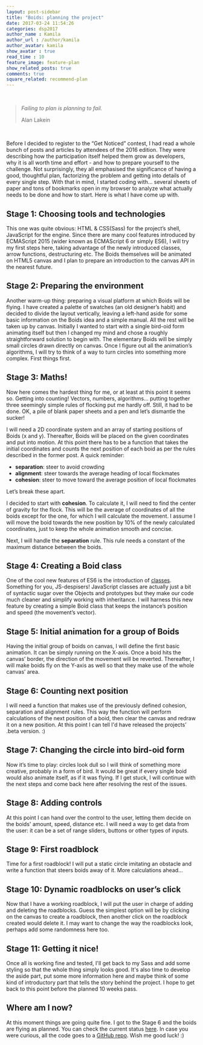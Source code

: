 ```yaml
---
layout: post-sidebar
title: "Boids: planning the project"
date: 2017-03-24 11:54:26
categories: dsp2017
author_name : Kamila
author_url : /author/kamila
author_avatar: kamila
show_avatar : true
read_time : 10
feature_image: feature-plan
show_related_posts: true
comments: true
square_related: recommend-plan
---
```

<br>
<blockquote>
    <p><em>Failing to plan is planning to fail.</em></p>
    <footer>Alan Lakein</footer>
</blockquote>
<br>

Before I decided to register to the “Get Noticed” contest, I had read a whole bunch of posts and articles by attendees of the 2016 edition. They were describing how the participation itself helped them grow as developers, why it is all worth time and effort - and how to prepare yourself to the challenge. Not surprisingly, they all emphasised the significance of having a good, thoughtful plan, factorizing the problem and getting into details of every single step. With that in mind, I started coding with… several sheets of paper and tons of bookmarks open in my browser to analyze what actually needs to be done and how to start. Here is what I have come up with.

## Stage 1: Choosing tools and technologies

This one was quite obvious: HTML & CSS(Sass) for the project’s shell, JavaScript for the engine. Since there are many cool features introduced by ECMAScript 2015 (wider known as ECMAScript 6 or simply ES6), I will try my first steps here, taking advantage of the newly introduced classes, arrow functions, destructuring etc. The Boids themselves will be animated on HTML5 canvas and I plan to prepare an introduction to the canvas API in the nearest future.

## Stage 2: Preparing the environment

Another warm-up thing: preparing a visual platform at which Boids will be flying. I have created a palette of swatches (an old designer’s habit) and decided to divide the layout vertically, leaving a left-hand aside for some basic information on the Boids idea and a simple manual. All the rest will be taken up by canvas. Initially I wanted to start with a single bird-oid form animating itself but then I changed my mind and chose a roughly straightforward solution to begin with. The elementary Boids will be simply small circles drawn directly on canvas. Once I figure out all the animation’s algorithms, I will try to think of a way to turn circles into something more complex. First things first.

## Stage 3: Maths!

Now here comes the hardest thing for me, or at least at this point it seems so. Getting into counting! Vectors, numbers, algorithms… putting together three seemingly simple rules of flocking put me hardly off. Still, it had to be done. OK, a pile of blank paper sheets and a pen and let’s dismantle the sucker!

I will need a 2D coordinate system and an array of starting positions of Boids (x and y). Thereafter, Boids will be placed on the given coordinates and put into motion. At this point there has to be a function that takes the initial coordinates and counts the next position of each boid as per the rules described in the former post. A quick reminder:

+ **separation**: steer to avoid crowding
+ **alignment**: steer towards the average heading of local flockmates
+ **cohesion**: steer to move toward the average position of local flockmates

Let’s break these apart.

I decided to start with **cohesion**. To calculate it, I will need to find the center of gravity for the flock. This will be the average of coordinates of all the boids except for the one, for which I will calculate the movement. I assume I will move the boid towards the new position by 10% of the newly calculated coordinates, just to keep the whole animation smooth and concise.

Next, I will handle the **separation** rule. This rule needs a constant of the maximum distance between the boids. 

## Stage 4: Creating a Boid class

One of the cool new features of ES6 is the introduction of [classes](https://developer.mozilla.org/pl/docs/Web/JavaScript/Reference/Classes). Something for you, JS-despisers! JavaScript classes are actually just a bit of syntactic sugar over the Objects and prototypes but they make our code much cleaner and simplify working with inheritance. I will harness this new feature by creating a simple Boid class that keeps the instance’s position and speed (the movement’s vector).

## Stage 5: Initial animation for a group of Boids

Having the initial group of boids on canvas, I will define the first basic animation. It can be simply running on the X-axis. Once a boid hits the canvas’ border, the direction of the movement will be reverted. Thereafter, I will make boids fly on the Y-axis as well so that they make use of the whole canvas’ area.

## Stage 6: Counting next position

I will need a function that makes use of the previously defined cohesion, separation and alignment rules. This way the function will perform calculations of the next position of a boid, then clear the canvas and redraw it on a new position. At this point I can tell I'd have released the projects’ .beta version. :)

## Stage 7: Changing the circle into bird-oid form

Now it’s time to play: circles look dull so I will think of something more creative, probably in a form of bird. It would be great if every single boid would also animate itself, as if it was flying. If I get stuck, I will continue with the next steps and come back here after resolving the rest of the issues.

## Stage 8: Adding controls

At this point I can hand over the control to the user, letting them decide on the boids' amount, speed, distance etc. I will need a way to get data from the user: it can be a set of range sliders, buttons or other types of inputs.

## Stage 9: First roadblock

Time for a first roadblock! I will put a static circle imitating an obstacle and write a function that steers boids away of it. More calculations ahead...

## Stage 10: Dynamic roadblocks on user’s click

Now that I have a working roadblock, I will put the user in charge of adding and deleting the roadblocks. Guess the simplest option will be by clicking on the canvas to create a roadblock, then another click on the roadblock created would delete it. I may want to change the way the roadblocks look, perhaps add some randomness here too.

## Stage 11: Getting it nice!

Once all is working fine and tested, I'll get back to my Sass and add some styling so that the whole thing simply looks good. It's also time to develop the aside part, put some more information here and maybe think of some kind of introductory part that tells the story behind the project. I hope to get back to this point before the planned 10 weeks pass.

## Where am I now?

At this moment things are going quite fine. I got to the Stage 6 and the boids are flying as planned. You can check the current status [here](https://ka1130.github.io/Boids/src/). In case you were curious, all the code goes to a [GitHub repo](https://github.com/ka1130/Boids). Wish me good luck! :)


